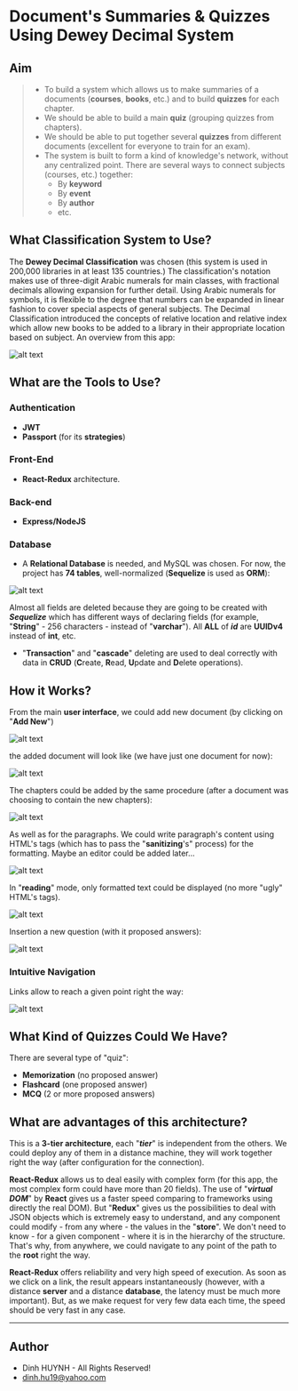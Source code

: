 # Document's Summaries & Quizzes Using Dewey Decimal System

## Aim
> * To build a system which allows us to make summaries of a documents (**courses**, **books**, etc.) and to build **quizzes** for each chapter.
> * We should be able to build a main **quiz** (grouping quizzes from chapters).
> * We should be able to put together several **quizzes** from different documents (excellent for everyone to train for an exam).
> * The system is built to form a kind of knowledge's network, without any centralized point. There are several ways to connect subjects (courses, etc.) together:
>     - By **keyword**
>     - By **event**
>     - By **author**
>     - etc. 

## What Classification System to Use?

The **Dewey Decimal Classification** was chosen (this system is used  in 200,000 libraries in at least 135 countries.) The classification's notation makes use of three-digit Arabic numerals for main classes, with fractional decimals allowing expansion for further detail. Using Arabic numerals for symbols, it is flexible to the degree that numbers can be expanded in linear fashion to cover special aspects of general subjects. The Decimal Classification introduced the concepts of relative location and relative index which allow new books to be added to a library in their appropriate location based on subject. An overview from this app:

![alt text](img/00-MainUI.jpg)

## What are the Tools to Use?

### Authentication
   * **JWT**
   * **Passport** (for its **strategies**)

### Front-End
* **React-Redux** architecture.

### Back-end
* **Express/NodeJS**

### Database

* A **Relational Database** is needed, and MySQL was chosen. For now, the project has **74 tables**, well-normalized (**Sequelize** is used as **ORM**):

![alt text](img/01-ERR.jpg)

Almost all fields are deleted because they are going to be created with ***Sequelize*** which has different ways of declaring fields (for example, "**String**" - 256 characters - instead of "**varchar**"). All **ALL** of ***id*** are **UUIDv4** instead of **int**, etc.

* "**Transaction**" and "**cascade**" deleting are used to deal correctly with data in **CRUD** (**C**reate, **R**ead, **U**pdate and **D**elete operations).

## How it Works?

From the main **user interface**, we could add new document (by clicking on "**Add New**")

![alt text](img/01-AddDoc.jpg)

the added document will look like (we have just one document for now):

![alt text](img/02-Documents.jpg)

The chapters could be added by the same procedure (after a document was choosing to contain the new chapters):

![alt text](img/03-Chapters.jpg)

As well as for the paragraphs. We could write paragraph's content using HTML's tags (which has to pass the "**sanitizing**'s" process) for the formatting. Maybe an editor could be added later...

![alt text](img/04-AddParagraph.jpg)

In "**reading**" mode, only formatted text could be displayed (no more "ugly" HTML's tags).

![alt text](img/05-ShowParagraphs.jpg)

Insertion a new question (with it proposed answers): 

![alt text](img/06-addQuestion.jpg)

### Intuitive Navigation

Links allow to reach a given point right the way:
 
![alt text](img/07-IntuitiveNavigation.jpg)


## What Kind of Quizzes Could We Have?
There are several type of "quiz":
   - **Memorization** (no proposed answer)
   - **Flashcard** (one proposed answer)
   - **MCQ** (2 or more proposed answers)

## What are advantages of this architecture?
This is a **3-tier architecture**, each "***tier***" is independent from the others. We could deploy any of them in a distance machine, they will work together right the way (after configuration for the connection).

**React-Redux** allows us to deal easily with complex form (for this app, the most complex form could have more than 20 fields). The use of "***virtual DOM***" by **React** gives us a faster speed comparing to frameworks using directly the real DOM). But "**Redux**" gives us the possibilities to deal with JSON objects which is extremely easy to understand, and any component could modify - from any where - the values in the "**store**". We don't need to know - for a given component - where it is in the hierarchy of the structure. That's why, from anywhere, we could navigate to any point of the path to the **root** right the way. 

**React-Redux** offers reliability and very high speed of execution. As soon as we click on a link, the result appears instantaneously (however, with a distance **server** and a distance **database**, the latency must be much more important). But, as we make request for very few data each time, the speed should be very fast in any case.

---------------

## Author
* Dinh HUYNH - All Rights Reserved!
* dinh.hu19@yahoo.com